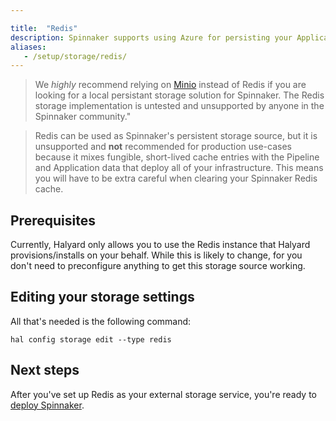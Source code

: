 ```yaml
---

title:  "Redis"
description: Spinnaker supports using Azure for persisting your Application settings and configured Pipelines.
aliases: 
   - /setup/storage/redis/
---
```


> We _highly_ recommend relying on [Minio](/docs/setup/storage/minio) instead of Redis if you are looking for a local persistant storage solution for Spinnaker. The Redis storage implementation is untested and unsupported by anyone in the Spinnaker community."

> Redis can be used as Spinnaker's persistent storage source, but it is unsupported and __not__ recommended for production use-cases because it mixes fungible, short-lived cache entries with the Pipeline and Application data that deploy all of your infrastructure. This means you will have to be extra careful when clearing your Spinnaker Redis cache.


## Prerequisites

Currently, Halyard only allows you to use the Redis instance that Halyard
provisions/installs on your behalf. While this is likely to change, for you
don't need to preconfigure anything to get this storage source working.


## Editing your storage settings

All that's needed is the following command:

```
hal config storage edit --type redis
```

## Next steps

After you've set up Redis as your external storage service, you're ready to
[deploy Spinnaker](/docs/setup/install/deploy/).
